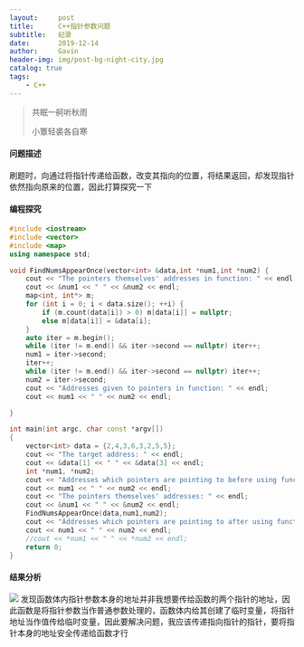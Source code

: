 ```yaml
---
layout:     post
title:      C++指针参数问题
subtitle:   纪录
date:       2019-12-14
author:     Gavin
header-img: img/post-bg-night-city.jpg
catalog: true
tags:
    - C++
---
```


> 共眠一舸听秋雨
> 
> 小簟轻裘各自寒

#### 问题描述

刷题时，向通过将指针传递给函数，改变其指向的位置，将结果返回，却发现指针依然指向原来的位置，因此打算探究一下

#### 编程探究

```cpp
#include <iostream>
#include <vector>
#include <map>
using namespace std;

void FindNumsAppearOnce(vector<int> &data,int *num1,int *num2) {
	cout << "The pointers themselves' addresses in function: " << endl;
	cout << &num1 << " " << &num2 << endl;
    map<int, int*> m;
    for (int i = 0; i < data.size(); ++i) {
        if (m.count(data[i]) > 0) m[data[i]] = nullptr;
        else m[data[i]] = &data[i];
    }
    auto iter = m.begin();
    while (iter != m.end() && iter->second == nullptr) iter++;
    num1 = iter->second;
    iter++;
    while (iter != m.end() && iter->second == nullptr) iter++;
    num2 = iter->second;
    cout << "Addresses given to pointers in function: " << endl;
    cout << num1 << " " << num2 << endl;

}

int main(int argc, char const *argv[])
{
	vector<int> data = {2,4,3,6,3,2,5,5};
	cout << "The target address: " << endl;
	cout << &data[1] << " " << &data[3] << endl;
	int *num1, *num2;
	cout << "Addresses which pointers are pointing to before using function: " << endl;
	cout << num1 << " " << num2 << endl;
	cout << "The pointers themselves' addresses: " << endl;
	cout << &num1 << " " << &num2 << endl;
	FindNumsAppearOnce(data,num1,num2);
	cout << "Addresses which pointers are pointing to after using function: " << endl;
	cout << num1 << " " << num2 << endl;
	//cout << *num1 << " " << *num2 << endl;
	return 0;
}
```

#### 结果分析

![](http://gavinmandias.online/large/006tNbRwly1g9wb6xprryj30em05ujs8.jpg)
发现函数体内指针参数本身的地址并非我想要传给函数的两个指针的地址，因此函数是将指针参数当作普通参数处理的，函数体内给其创建了临时变量，将指针地址当作值传给临时变量，因此要解决问题，我应该传递指向指针的指针，要将指针本身的地址安全传递给函数才行